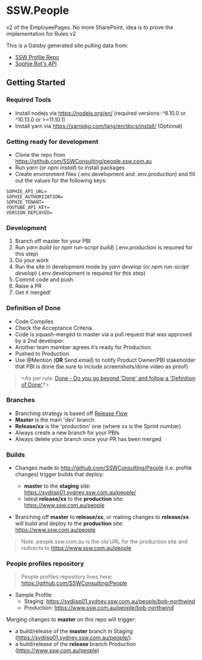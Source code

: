 # SSW.People

v2 of the EmployeePages. No more SharePoint, idea is to prove the implementation for Rules v2

This is a Gatsby generated site pulling data from:
- [SSW Profile Repo](https://github.com/SSWConsulting/People)
- [Sophie Bot's API](https://sswsophie.com)

## Getting Started

### Required Tools
- Install nodejs via https://nodejs.org/en/ (required versions: ^8.10.0 or ^10.13.0 or >=11.10.1)
- Install yarn via https://yarnpkg.com/lang/en/docs/install/ (Optional)

### Getting ready for development
- Clone the repo from https://github.com/SSWConsulting/people.ssw.com.au
- Run *yarn* (or *npm install*) to install packages
- Create environment files (.env.development and .env.production) and fill out the values for the following keys:
```
SOPHIE_API_URL=
SOPHIE_AUTHORIZATION=
SOPHIE_TENANT=
YOUTUBE_API_KEY=
VERSION_DEPLOYED=
```

### Development
1. Branch off master for your PBI
2. Run *yarn build* (or *npm run-script build*) (.env.production is required for this step)
3. Do your work
4. Run the site in development mode by *yarn develop* (or *npm run-script develop*) (.env.development is required for this step)
5. Commit code and push
6. Raise a PR
7. Get it merged!

### Definition of Done

- Code Compiles
- Check the Acceptance Criteria.
- Code is squash-merged to master via a pull request that was approved by a 2nd developer.
- Another team member agrees it’s ready for Production.
- Pushed to Production.
- Use @Mention (**OR** Send email) to notify Product Owner/PBI stakeholder that PBI is done (be sure to include screenshots/done video as proof) 

> <As per rule: [Done - Do you go beyond 'Done' and follow a 'Definition of Done'](https://rules.ssw.com.au/done-do-you-go-beyond-done-and-follow-a-definition-of-done)?>

### Branches
- Branching strategy is based off [Release Flow](https://docs.microsoft.com/en-us/azure/devops/learn/devops-at-microsoft/release-flow) 
- **Master** is the main 'dev' branch
- **Release/xx** is the 'production' one (where xx is the Sprint number)
- Always create a new branch for your PBIs 
- Always delete your branch once your PR has been merged

### Builds
- Changes made to http://github.com/SSWConsulting/People (i.e. profile changes) trigger builds that deploy:
  - **master** to the **staging** site: https://sydiisp01.sydney.ssw.com.au/people/
  - latest **release/xx** to the **production** site: https://www.ssw.com.au/people
  
- Branching off **master** to **release/xx**, or making changes to **release/xx** will build and deploy to the **production** site: https://www.ssw.com.au/people

> Note: people.ssw.com.au is the old URL for the production site and redirects to https://www.ssw.com.au/people

### People profiles repository

> People profiles repository lives here: https://github.com/SSWConsulting/People
- Sample Profile: 
  - Staging: https://sydiisp01.sydney.ssw.com.au/people/bob-northwind
  - Production: https://www.ssw.com.au/people/bob-northwind

Merging changes to **master** on this repo will trigger:
- a build/release of the **master** branch in Staging (https://sydiisp01.sydney.ssw.com.au/people/).
- a build/release of the **release** branch Production (https://www.ssw.com.au/people)
